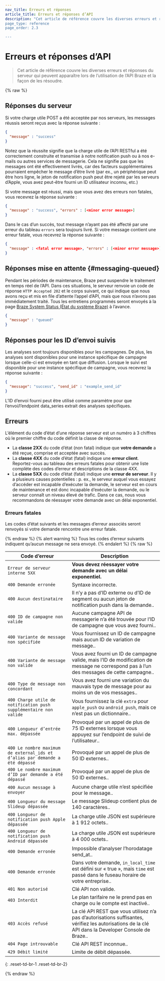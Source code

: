 ```yaml
---
nav_title: Erreurs et réponses
article_title: Erreurs et réponses d’API
description: "Cet article de référence couvre les diverses erreurs et réponses du serveur qui peuvent apparaître lors de l’utilisation de l’API Braze et la façon de les résoudre. 
page_type: reference
page_order: 2.3

---
```

# Erreurs et réponses d’API

> Cet article de référence couvre les diverses erreurs et réponses du serveur qui peuvent apparaître lors de l’utilisation de l’API Braze et la façon de les résoudre. 

{% raw %}

## Réponses du serveur

Si votre charge utile POST a été acceptée par nos serveurs, les messages réussis seront reçus avec la réponse suivante :

```json
{
  "message" : "success"
}
```

Notez que la réussite signifie que la charge utile de l’API RESTful a été correctement construite et transmise à notre notification push ou à nos e-mails ou autres services de messagerie. Cela ne signifie pas que les messages ont été effectivement livrés, car des facteurs supplémentaires pourraient empêcher le message d’être livré (par ex., un périphérique peut être hors ligne, le jeton de notification push peut être rejeté par les serveurs d’Apple, vous avez peut-être fourni un ID utilisateur inconnu, etc.)

Si votre message est réussi, mais que vous avez des erreurs non fatales, vous recevrez la réponse suivante :

```json
{
  "message" : "success", "errors" : [<minor error message>]
}
```

Dans le cas d’un succès, tout message n’ayant pas été affecté par une erreur du tableau `errors` sera toujours livré. Si votre message contient une erreur fatale, vous recevrez la réponse suivante :

```json
{
  "message" : <fatal error message>, "errors" : [<minor error message>]
}
```

## Réponses mise en attente {#messaging-queued}

Pendant les périodes de maintenance, Braze peut suspendre le traitement en temps réel de l’API. Dans ces situations, le serveur renvoie un code de réponse `HTTP Accepted 202` et le corps suivant, ce qui indique que nous avons reçu et mis en file d’attente l’appel d’API, mais que nous n’avons pas immédiatement traité. Tous les entretiens programmés seront envoyés à la page [Braze System Status (État du système Braze)](http://status.braze.com) à l’avance.

```json
{
  "message" : "queued"
}
```

## Réponses pour les ID d’envoi suivis

Les analyses sont toujours disponibles pour les campagnes. De plus, les analyses sont disponibles pour une instance spécifique de campagne lorsque celle-ci est envoyée en tant que diffusion. Lorsque le suivi est disponible pour une instance spécifique de campagne, vous recevrez la réponse suivante :

```json
{
  "message": "success", "send_id" : "example_send_id"
}
```

L’ID d’envoi fourni peut être utilisé comme paramètre pour que l’envoi/l’endpoint data_series extrait des analyses spécifiques.

## Erreurs

L’élément du code d’état d’une réponse serveur est un numéro à 3 chiffres où le premier chiffre du code définit la classe de réponse.

- La **classe 2XX** du code d’état (non fatal) indique que **votre demande** a été reçue, comprise et acceptée avec succès.
- La **classe 4XX** du code d’état (fatal) indique une **erreur client**. Reportez-vous au tableau des erreurs fatales pour obtenir une liste complète des codes d’erreur et descriptions de la classe 4XX.
- La **classe 5XX** du code d’état (fatal) indique une **erreur de serveur**. Il y a plusieurs causes potentielles : p. ex., le serveur auquel vous essayez d’accéder est incapable d’exécuter la demande, le serveur est en cours de maintenance et est donc incapable d’exécuter la demande, ou le serveur connaît un niveau élevé de trafic. Dans ce cas, nous vous recommandons de réessayer votre demande avec un délai exponentiel.

### Erreurs fatales

Les codes d’état suivants et les messages d’erreur associés seront renvoyés si votre demande rencontre une erreur fatale.

{% endraw %}
{% alert warning %}
Tous les codes d’erreur suivants indiquent qu’aucun message ne sera envoyé.
{% endalert %}
{% raw %}

| Code d’erreur | Description |
|---|---|
| `Erreur de serveur interne 5XX` | **Vous devez réessayer votre demande avec un délai exponentiel.**|
| `400 Demande erronée` | Syntaxe incorrecte.|
| `400 Aucun destinataire` | Il n’y a pas d’ID externe ou d’ID de segment ou aucun jeton de notification push dans la demande..|
| `400 ID de campagne non valide` | Aucune campagne API de messagerie n’a été trouvée pour l’ID de campagne que vous avez fourni..|
| `400 Variante de message non spécifiée` | Vous fournissez un ID de campagne mais aucun ID de variation de message..|
| `400 Variante de message non valide` | Vous avez fourni un ID de campagne valide, mais l’ID de modification de message ne correspond pas à l’un des messages de cette campagne..|
| `400 Type de message non concordant` | Vous avez fourni une variation du mauvais type de message pour au moins un de vos messages..|
| `400 Charge utile de notification push supplémentaire non valide` | Vous fournissez la clé `extra` pour `apple_push` ou `android_push`, mais ce n’est pas un dictionnaire..|
| `400 Longueur d’entrée max. dépassée` | Provoqué par un appel de plus de 75 ID externes lorsque vous appuyez sur l’endpoint de suivi de l’utilisateur..|
| `400 Le nombre maximum de external_ids et d’alias par demande a été dépassé` | Provoqué par un appel de plus de 50 ID externes..|
| `400 Le nombre maximum d’ID par demande a été dépassé` | Provoqué par un appel de plus de 50 ID externes..|
| `400 Aucun message à envoyer` | Aucune charge utile n’est spécifiée pour le message..|
| `400 Longueur du message Slideup dépassée` | Le message Slideup contient plus de 140 caractères..|
| `400 Longueur de notification push Apple dépassée` | La charge utile JSON est supérieure à 1 912 octets..|
| `400 Longueur de notification push Android dépassée` | La charge utile JSON est supérieure à 4 000 octets..|
| `400 Demande erronée` | Impossible d’analyser l’horodatage send_at..|
| `400 Demande erronée` | Dans votre demande, `in_local_time` est défini sur « true », mais `time` est passé dans le fuseau horaire de votre entreprise..|
| `401 Non autorisé` | Clé API non valide.|
| `403 Interdit` | Le plan tarifaire ne le prend pas en charge ou le compte est inactivé..|
| `403 Accès refusé` | La clé API REST que vous utilisez n’a pas d’autorisations suffisantes, vérifiez les autorisations de la clé API dans la Developer Console de Braze..|
| `404 Page introuvable` | Clé API REST inconnue..|
| `429 Débit limité` | Limite de débit dépassée.|
{: .reset-td-br-1 .reset-td-br-2}

{% endraw %}
